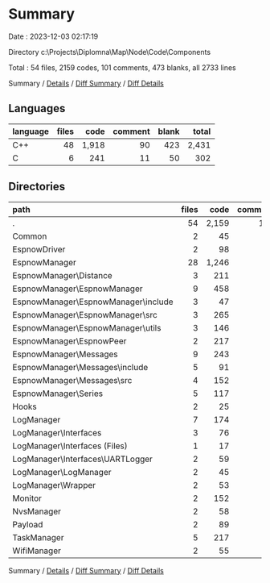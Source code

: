 # Summary

Date : 2023-12-03 02:17:19

Directory c:\\Projects\\Diplomna\\Map\\Node\\Code\\Components

Total : 54 files,  2159 codes, 101 comments, 473 blanks, all 2733 lines

Summary / [Details](details.md) / [Diff Summary](diff.md) / [Diff Details](diff-details.md)

## Languages
| language | files | code | comment | blank | total |
| :--- | ---: | ---: | ---: | ---: | ---: |
| C++ | 48 | 1,918 | 90 | 423 | 2,431 |
| C | 6 | 241 | 11 | 50 | 302 |

## Directories
| path | files | code | comment | blank | total |
| :--- | ---: | ---: | ---: | ---: | ---: |
| . | 54 | 2,159 | 101 | 473 | 2,733 |
| Common | 2 | 45 | 0 | 12 | 57 |
| EspnowDriver | 2 | 98 | 5 | 26 | 129 |
| EspnowManager | 28 | 1,246 | 68 | 260 | 1,574 |
| EspnowManager\\Distance | 3 | 211 | 36 | 45 | 292 |
| EspnowManager\\EspnowManager | 9 | 458 | 4 | 95 | 557 |
| EspnowManager\\EspnowManager\\include | 3 | 47 | 0 | 21 | 68 |
| EspnowManager\\EspnowManager\\src | 3 | 265 | 4 | 50 | 319 |
| EspnowManager\\EspnowManager\\utils | 3 | 146 | 0 | 24 | 170 |
| EspnowManager\\EspnowPeer | 2 | 217 | 0 | 34 | 251 |
| EspnowManager\\Messages | 9 | 243 | 5 | 61 | 309 |
| EspnowManager\\Messages\\include | 5 | 91 | 0 | 24 | 115 |
| EspnowManager\\Messages\\src | 4 | 152 | 5 | 37 | 194 |
| EspnowManager\\Series | 5 | 117 | 23 | 25 | 165 |
| Hooks | 2 | 25 | 8 | 11 | 44 |
| LogManager | 7 | 174 | 7 | 43 | 224 |
| LogManager\\Interfaces | 3 | 76 | 0 | 12 | 88 |
| LogManager\\Interfaces (Files) | 1 | 17 | 0 | 5 | 22 |
| LogManager\\Interfaces\\UARTLogger | 2 | 59 | 0 | 7 | 66 |
| LogManager\\LogManager | 2 | 45 | 0 | 11 | 56 |
| LogManager\\Wrapper | 2 | 53 | 7 | 20 | 80 |
| Monitor | 2 | 152 | 10 | 34 | 196 |
| NvsManager | 2 | 58 | 3 | 15 | 76 |
| Payload | 2 | 89 | 0 | 16 | 105 |
| TaskManager | 5 | 217 | 0 | 41 | 258 |
| WifiManager | 2 | 55 | 0 | 15 | 70 |

Summary / [Details](details.md) / [Diff Summary](diff.md) / [Diff Details](diff-details.md)